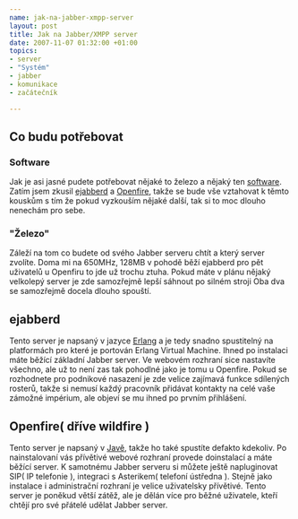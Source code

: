 ```yaml
--- 
name: jak-na-jabber-xmpp-server
layout: post
title: Jak na Jabber/XMPP server
date: 2007-11-07 01:32:00 +01:00
topics: 
- server
- "Systém"
- jabber
- komunikace
- začátečník

---
```

## Co budu potřebovat
### Software

Jak je asi jasné pudete potřebovat nějaké to železo a nějaký ten <a title="Seznam Jabber serverů" href="http://www.jabber.org/software/servers.shtml" target="_blank">software</a>. Zatím jsem zkusil <a title="Stránky projektu" href="http://www.process-one.net/en/ejabberd/" target="_blank">ejabberd</a> a <a title="Stránky projektu" href="http://www.igniterealtime.org/projects/openfire/" target="_blank">Openfire</a>, takže se bude vše vztahovat k těmto kouskům s tím že pokud vyzkouším nějaké další, tak si to moc dlouho nenechám pro sebe.

### "Železo"

Záleží na tom co budete od svého Jabber serveru chtít a který server zvolíte. Doma mi na 650MHz, 128MB v pohodě běží ejabberd pro pět uživatelů u Openfiru to jde už trochu ztuha. Pokud máte v plánu nějaký velkolepý server je zde samozřejmě lepší sáhnout po silném stroji Oba dva se samozřejmě docela dlouho spouští.

## ejabberd

Tento server je napsaný v jazyce <a title="Stránky projektu" href="http://www.erlang.org/starting.html">Erlang</a> a je tedy snadno spustitelný na platformách pro které je portován Erlang Virtual Machine. Ihned po instalaci máte běžící základní Jabber server. Ve webovém rozhraní sice nastavíte všechno, ale už to není zas tak pohodlné jako je tomu u Openfire. Pokud se rozhodnete pro podnikové nasazení je zde velice zajímavá funkce sdílených rosterů, takže si nemusí každý pracovník přidávat kontakty na celé vaše zámožné impérium, ale objeví se mu ihned po prvním přihlášení.

## Openfire( dříve wildfire )

Tento server je napsaný v <a title="Český portál o Javě" href="http://java.cz/">Javě</a>, takže ho také spustíte defakto kdekoliv. Po nainstalovaní vás přívětivé webové rozhraní provede doinstalací a máte běžící server. K samotnému Jabber serveru si můžete ještě napluginovat SIP( IP telefonie ), integraci s Asterikem( telefoní ústředna ). Stejně jako instalace i administrační rozhraní je velice uživatelsky přívětivé. Tento server je poněkud větší zátěž, ale je dělán více pro běžné uživatele, kteří chtějí pro své přátelé udělat Jabber server.
